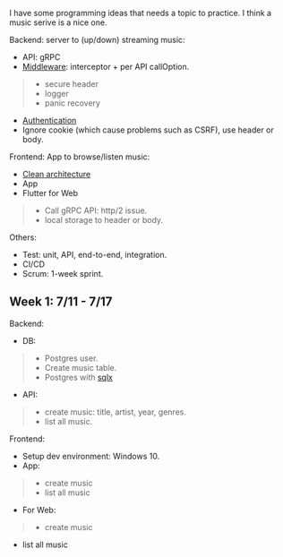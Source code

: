 I have some programming ideas that needs a topic to practice. I think a music serive is a nice one.

Backend: server to (up/down) streaming music:
- API: gRPC
- [Middleware](https://github.com/grpc-ecosystem/go-grpc-middleware): interceptor + per API callOption.
> - secure header
> - logger
> - panic recovery
- [Authentication](https://grpc.io/docs/guides/auth/)
- Ignore cookie (which cause problems such as CSRF), use header or body.

Frontend: App to browse/listen music:
- [Clean architecture](https://github.com/ResoCoder/flutter-tdd-clean-architecture-course)
- App
- Flutter for Web
> - Call gRPC API: http/2 issue.
> - local storage to header or body.

Others:
- Test: unit, API, end-to-end, integration.
- CI/CD
- Scrum: 1-week sprint.

## Week 1: 7/11 - 7/17

Backend:

- DB: 
> - Postgres user.
> - Create music table.
> - Postgres with [sqlx](https://github.com/jmoiron/sqlx)
- API:
> - create music: title, artist, year, genres.
> - list all music.

Frontend:
- Setup dev environment: Windows 10.
- App:
> - create music
> - list all music
- For Web:
> - create music
- list all music

